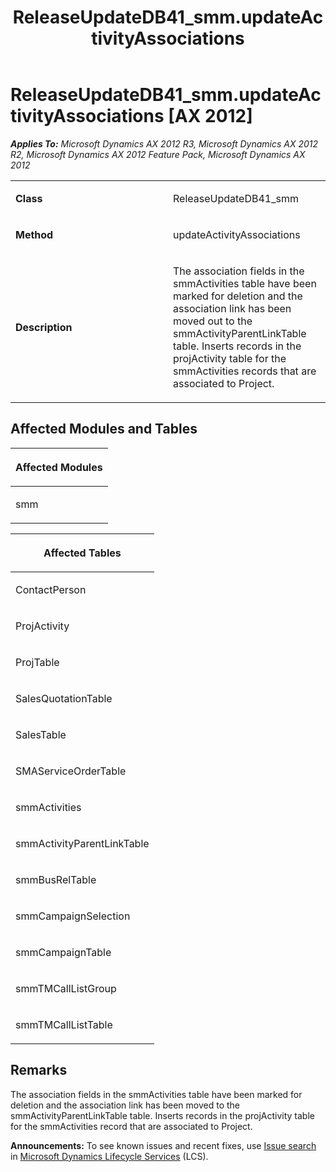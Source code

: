 ﻿---
title: ReleaseUpdateDB41_smm.updateActivityAssociations
TOCTitle: ReleaseUpdateDB41_smm.updateActivityAssociations
ms:assetid: 6b84ac5e-6b84-45fe-d4df-ab390054fb1c
ms:mtpsurl: https://msdn.microsoft.com/en-us/library/JJ685675(v=AX.60)
ms:contentKeyID: 49708876
ms.date: 05/18/2015
mtps_version: v=AX.60
---

# ReleaseUpdateDB41\_smm.updateActivityAssociations [AX 2012]


_**Applies To:** Microsoft Dynamics AX 2012 R3, Microsoft Dynamics AX 2012 R2, Microsoft Dynamics AX 2012 Feature Pack, Microsoft Dynamics AX 2012_

<table>
<colgroup>
<col style="width: 50%" />
<col style="width: 50%" />
</colgroup>
<tbody>
<tr class="odd">
<td><p><strong>Class</strong></p></td>
<td><p>ReleaseUpdateDB41_smm</p></td>
</tr>
<tr class="even">
<td><p><strong>Method</strong></p></td>
<td><p>updateActivityAssociations</p></td>
</tr>
<tr class="odd">
<td><p><strong>Description</strong></p></td>
<td><p>The association fields in the smmActivities table have been marked for deletion and the association link has been moved out to the smmActivityParentLinkTable table. Inserts records in the projActivity table for the smmActivities records that are associated to Project.</p></td>
</tr>
</tbody>
</table>


## Affected Modules and Tables

<table>
<colgroup>
<col style="width: 100%" />
</colgroup>
<thead>
<tr class="header">
<th><p>Affected Modules</p></th>
</tr>
</thead>
<tbody>
<tr class="odd">
<td><p>smm</p></td>
</tr>
</tbody>
</table>


<table>
<colgroup>
<col style="width: 100%" />
</colgroup>
<thead>
<tr class="header">
<th><p>Affected Tables</p></th>
</tr>
</thead>
<tbody>
<tr class="odd">
<td><p>ContactPerson</p></td>
</tr>
<tr class="even">
<td><p>ProjActivity</p></td>
</tr>
<tr class="odd">
<td><p>ProjTable</p></td>
</tr>
<tr class="even">
<td><p>SalesQuotationTable</p></td>
</tr>
<tr class="odd">
<td><p>SalesTable</p></td>
</tr>
<tr class="even">
<td><p>SMAServiceOrderTable</p></td>
</tr>
<tr class="odd">
<td><p>smmActivities</p></td>
</tr>
<tr class="even">
<td><p>smmActivityParentLinkTable</p></td>
</tr>
<tr class="odd">
<td><p>smmBusRelTable</p></td>
</tr>
<tr class="even">
<td><p>smmCampaignSelection</p></td>
</tr>
<tr class="odd">
<td><p>smmCampaignTable</p></td>
</tr>
<tr class="even">
<td><p>smmTMCallListGroup</p></td>
</tr>
<tr class="odd">
<td><p>smmTMCallListTable</p></td>
</tr>
</tbody>
</table>


## Remarks

The association fields in the smmActivities table have been marked for deletion and the association link has been moved to the smmActivityParentLinkTable table. Inserts records in the projActivity table for the smmActivities record that are associated to Project.

  
**Announcements:** To see known issues and recent fixes, use [Issue search](http://go.microsoft.com/fwlink/?linkid=389258) in [Microsoft Dynamics Lifecycle Services](http://go.microsoft.com/fwlink/?linkid=306505) (LCS).


